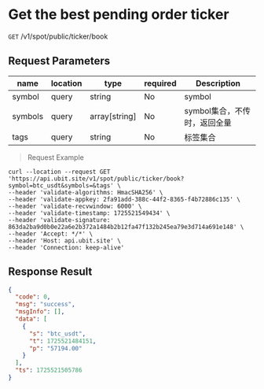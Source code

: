 # Get the best pending order ticker 

`GET` /v1/spot/public/ticker/book

## Request Parameters

| name    | location  | type          | required | Description                         |
| ------- | ----- | ------------- | ---- | ---------------------------- |
| symbol  | query | string        | No   | symbol                       |
| symbols | query | array[string] | No   | symbol集合，不传时，返回全量 |
| tags    | query | string        | No   | 标签集合                     |

> Request Example

```shell
curl --location --request GET 'https://api.ubit.site/v1/spot/public/ticker/book?symbol=btc_usdt&symbols=&tags' \
--header 'validate-algorithms: HmacSHA256' \
--header 'validate-appkey: 2fa91add-388c-44f2-8365-f4b72886c135' \
--header 'validate-recvwindow: 6000' \
--header 'validate-timestamp: 1725521549434' \
--header 'validate-signature: 863da2ba9d0b0e22a6e2b372a1484b2b12fa47f132b245ea79e3d714a691e148' \
--header 'Accept: */*' \
--header 'Host: api.ubit.site' \
--header 'Connection: keep-alive' 
```


## Response Result

```json
{
  "code": 0,
  "msg": "success",
  "msgInfo": [],
  "data": [
    {
      "s": "btc_usdt",
      "t": 1725521484151,
      "p": "57194.00"
    }
  ],
  "ts": 1725521505786
}
```


